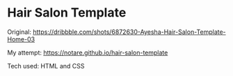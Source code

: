 # Hair Salon Template

Original: https://dribbble.com/shots/6872630-Ayesha-Hair-Salon-Template-Home-03

My attempt: https://notare.github.io/hair-salon-template

Tech used: HTML and CSS